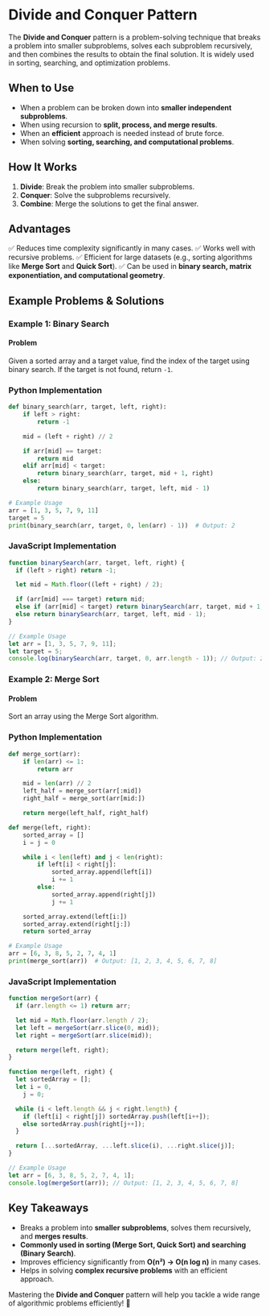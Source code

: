 # Divide and Conquer Pattern

The **Divide and Conquer** pattern is a problem-solving technique that breaks a problem into smaller subproblems, solves each subproblem recursively, and then combines the results to obtain the final solution. It is widely used in sorting, searching, and optimization problems.

## When to Use

- When a problem can be broken down into **smaller independent subproblems**.
- When using recursion to **split, process, and merge results**.
- When an **efficient** approach is needed instead of brute force.
- When solving **sorting, searching, and computational problems**.

## How It Works

1. **Divide**: Break the problem into smaller subproblems.
2. **Conquer**: Solve the subproblems recursively.
3. **Combine**: Merge the solutions to get the final answer.

## Advantages

✅ Reduces time complexity significantly in many cases. ✅ Works well with recursive problems. ✅ Efficient for large datasets (e.g., sorting algorithms like **Merge Sort** and **Quick Sort**). ✅ Can be used in **binary search, matrix exponentiation, and computational geometry**.

## Example Problems & Solutions

### **Example 1: Binary Search**

#### Problem

Given a sorted array and a target value, find the index of the target using binary search. If the target is not found, return `-1`.

### **Python Implementation**

```python
def binary_search(arr, target, left, right):
    if left > right:
        return -1

    mid = (left + right) // 2

    if arr[mid] == target:
        return mid
    elif arr[mid] < target:
        return binary_search(arr, target, mid + 1, right)
    else:
        return binary_search(arr, target, left, mid - 1)

# Example Usage
arr = [1, 3, 5, 7, 9, 11]
target = 5
print(binary_search(arr, target, 0, len(arr) - 1))  # Output: 2

```

### **JavaScript Implementation**

```javascript
function binarySearch(arr, target, left, right) {
  if (left > right) return -1;

  let mid = Math.floor((left + right) / 2);

  if (arr[mid] === target) return mid;
  else if (arr[mid] < target) return binarySearch(arr, target, mid + 1, right);
  else return binarySearch(arr, target, left, mid - 1);
}

// Example Usage
let arr = [1, 3, 5, 7, 9, 11];
let target = 5;
console.log(binarySearch(arr, target, 0, arr.length - 1)); // Output: 2
```

### **Example 2: Merge Sort**

#### Problem

Sort an array using the Merge Sort algorithm.

### **Python Implementation**

```python
def merge_sort(arr):
    if len(arr) <= 1:
        return arr

    mid = len(arr) // 2
    left_half = merge_sort(arr[:mid])
    right_half = merge_sort(arr[mid:])

    return merge(left_half, right_half)

def merge(left, right):
    sorted_array = []
    i = j = 0

    while i < len(left) and j < len(right):
        if left[i] < right[j]:
            sorted_array.append(left[i])
            i += 1
        else:
            sorted_array.append(right[j])
            j += 1

    sorted_array.extend(left[i:])
    sorted_array.extend(right[j:])
    return sorted_array

# Example Usage
arr = [6, 3, 8, 5, 2, 7, 4, 1]
print(merge_sort(arr))  # Output: [1, 2, 3, 4, 5, 6, 7, 8]

```

### **JavaScript Implementation**

```javascript
function mergeSort(arr) {
  if (arr.length <= 1) return arr;

  let mid = Math.floor(arr.length / 2);
  let left = mergeSort(arr.slice(0, mid));
  let right = mergeSort(arr.slice(mid));

  return merge(left, right);
}

function merge(left, right) {
  let sortedArray = [];
  let i = 0,
    j = 0;

  while (i < left.length && j < right.length) {
    if (left[i] < right[j]) sortedArray.push(left[i++]);
    else sortedArray.push(right[j++]);
  }

  return [...sortedArray, ...left.slice(i), ...right.slice(j)];
}

// Example Usage
let arr = [6, 3, 8, 5, 2, 7, 4, 1];
console.log(mergeSort(arr)); // Output: [1, 2, 3, 4, 5, 6, 7, 8]
```

## Key Takeaways

- Breaks a problem into **smaller subproblems**, solves them recursively, and **merges results**.
- **Commonly used in sorting (Merge Sort, Quick Sort) and searching (Binary Search)**.
- Improves efficiency significantly from **O(n²) → O(n log n)** in many cases.
- Helps in solving **complex recursive problems** with an efficient approach.

Mastering the **Divide and Conquer** pattern will help you tackle a wide range of algorithmic problems efficiently! 🚀
